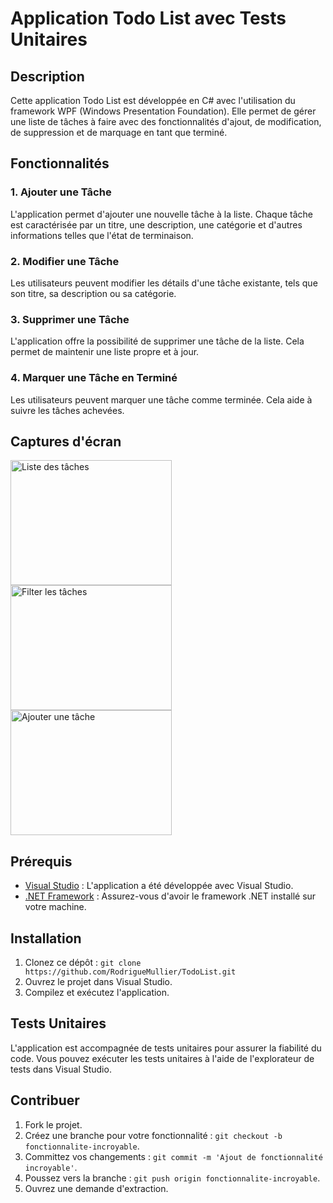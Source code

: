 # Application Todo List avec Tests Unitaires

## Description

Cette application Todo List est développée en C# avec l'utilisation du framework WPF (Windows Presentation Foundation). 
Elle permet de gérer une liste de tâches à faire avec des fonctionnalités d'ajout, de modification, de suppression et de marquage en tant que terminé.

## Fonctionnalités

### 1. Ajouter une Tâche

L'application permet d'ajouter une nouvelle tâche à la liste. Chaque tâche est caractérisée par un titre, une description, une catégorie et d'autres informations telles que l'état de terminaison.

### 2. Modifier une Tâche

Les utilisateurs peuvent modifier les détails d'une tâche existante, tels que son titre, sa description ou sa catégorie.

### 3. Supprimer une Tâche

L'application offre la possibilité de supprimer une tâche de la liste. Cela permet de maintenir une liste propre et à jour.

### 4. Marquer une Tâche en Terminé

Les utilisateurs peuvent marquer une tâche comme terminée. Cela aide à suivre les tâches achevées.

## Captures d'écran

<img width="258" height="200" src="https://i.imgur.com/d7cy7Xe.png" alt="Liste des tâches" />
<img width="258" height="200" src="https://i.imgur.com/PmLYKnh.png" alt="Filter les tâches" />
<img width="258" height="200" src="https://i.imgur.com/dlntDyy.png" alt="Ajouter une tâche" />

## Prérequis

- [Visual Studio](https://visualstudio.microsoft.com/) : L'application a été développée avec Visual Studio.
- [.NET Framework](https://dotnet.microsoft.com/download/dotnet-framework) : Assurez-vous d'avoir le framework .NET installé sur votre machine.

## Installation

1. Clonez ce dépôt : `git clone https://github.com/RodrigueMullier/TodoList.git`
2. Ouvrez le projet dans Visual Studio.
3. Compilez et exécutez l'application.

## Tests Unitaires

L'application est accompagnée de tests unitaires pour assurer la fiabilité du code. Vous pouvez exécuter les tests unitaires à l'aide de l'explorateur de tests dans Visual Studio.

## Contribuer

1. Fork le projet.
2. Créez une branche pour votre fonctionnalité : `git checkout -b fonctionnalite-incroyable`.
3. Committez vos changements : `git commit -m 'Ajout de fonctionnalité incroyable'`.
4. Poussez vers la branche : `git push origin fonctionnalite-incroyable`.
5. Ouvrez une demande d'extraction.
